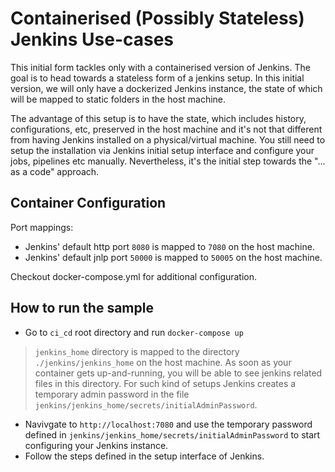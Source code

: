 # Containerised (Possibly Stateless) Jenkins Use-cases
This initial form tackles only with a containerised version of Jenkins. The goal is to head towards a stateless form of a jenkins setup. In this initial version, we will only have a dockerized Jenkins instance, the state of which will be mapped to static folders in the host machine.

The advantage of this setup is to have the state, which includes history, configurations, etc,  preserved in the host machine and it's not that different from having Jenkins installed on a physical/virtual machine. You still need to setup the installation via Jenkins initial setup interface and configure your jobs, pipelines etc manually.  Nevertheless, it's the initial step towards the "... as a code" approach. 

## Container Configuration
Port mappings:
* Jenkins' default http port `8080` is mapped to `7080` on the host machine. 
* Jenkins' default jnlp port `50000` is mapped to `50005` on the host machine.  

Checkout docker-compose.yml for additional configuration. 


## How to run the sample
* Go to `ci_cd` root directory and run `docker-compose up`
> `jenkins_home` directory is mapped to the directory `./jenkins/jenkins_home` on the host machine. As soon as your container gets up-and-running, you will be able to see jenkins related files in this directory. For such kind of setups Jenkins creates a temporary admin password in the file `jenkins/jenkins_home/secrets/initialAdminPassword`. 
* Navivgate to `http://localhost:7080` and use the temporary password defined in `jenkins/jenkins_home/secrets/initialAdminPassword` to start configuring your Jenkins instance. 
* Follow the steps defined in the setup interface of Jenkins. 


